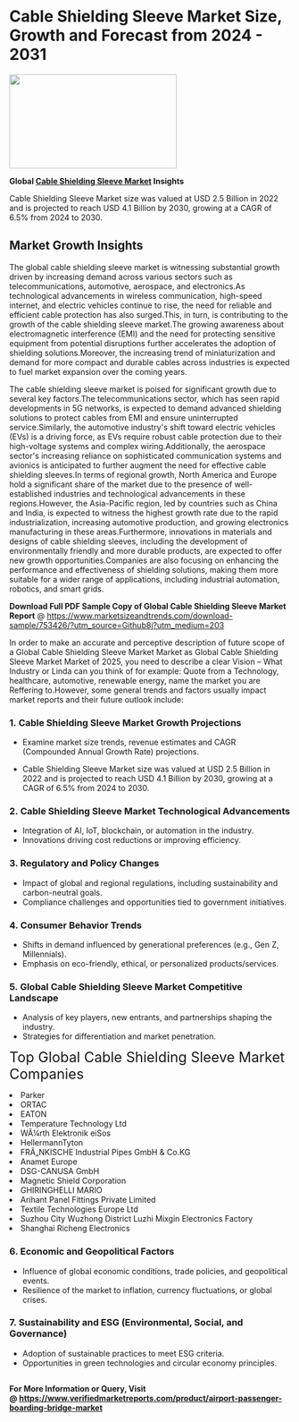 <H1>Cable Shielding Sleeve Market Size, Growth and Forecast from 2024 - 2031</H1><img class="aligncenter size-medium wp-image-584254" src="https://thirdeyenews.in/wp-content/uploads/2024/09/Global-Market-Research-300x168.jpeg" alt="" width="300" height="168" /><p><strong>Global&nbsp;<a href="https://www.marketsizeandtrends.com/download-sample/753426/?utm_source=Github8j?utm_medium=203">Cable Shielding Sleeve Market</a> Insights</strong></p><p>Cable Shielding Sleeve Market size was valued at USD 2.5 Billion in 2022 and is projected to reach USD 4.1 Billion by 2030, growing at a CAGR of 6.5% from 2024 to 2030.</p><p><h2>Market Growth Insights</h2> <p>The global cable shielding sleeve market is witnessing substantial growth driven by increasing demand across various sectors such as telecommunications, automotive, aerospace, and electronics.As technological advancements in wireless communication, high-speed internet, and electric vehicles continue to rise, the need for reliable and efficient cable protection has also surged.This, in turn, is contributing to the growth of the cable shielding sleeve market.The growing awareness about electromagnetic interference (EMI) and the need for protecting sensitive equipment from potential disruptions further accelerates the adoption of shielding solutions.Moreover, the increasing trend of miniaturization and demand for more compact and durable cables across industries is expected to fuel market expansion over the coming years.</p> <p>The cable shielding sleeve market is poised for significant growth due to several key factors.The telecommunications sector, which has seen rapid developments in 5G networks, is expected to demand advanced shielding solutions to protect cables from EMI and ensure uninterrupted service.Similarly, the automotive industry's shift toward electric vehicles (EVs) is a driving force, as EVs require robust cable protection due to their high-voltage systems and complex wiring.Additionally, the aerospace sector's increasing reliance on sophisticated communication systems and avionics is anticipated to further augment the need for effective cable shielding sleeves.In terms of regional growth, North America and Europe hold a significant share of the market due to the presence of well-established industries and technological advancements in these regions.However, the Asia-Pacific region, led by countries such as China and India, is expected to witness the highest growth rate due to the rapid industrialization, increasing automotive production, and growing electronics manufacturing in these areas.Furthermore, innovations in materials and designs of cable shielding sleeves, including the development of environmentally friendly and more durable products, are expected to offer new growth opportunities.Companies are also focusing on enhancing the performance and effectiveness of shielding solutions, making them more suitable for a wider range of applications, including industrial automation, robotics, and smart grids.</p> <p><span class=""><strong>Download Full PDF Sample Copy of Global Cable Shielding Sleeve Market Report</strong> @ <a href="https://www.marketsizeandtrends.com/download-sample/753426/?utm_source=Github8j?utm_medium=203" target="_blank">https://www.marketsizeandtrends.com/download-sample/753426/?utm_source=Github8j?utm_medium=203</a></span></p><p>In order to make an accurate and perceptive description of future scope of a Global&nbsp;Cable Shielding Sleeve Market Market as Global&nbsp;Cable Shielding Sleeve Market Market of 2025, you need to describe a clear Vision &ndash; What Industry or Linda can you think of for example: Quote from a Technology, healthcare, automotive, renewable energy, name the market you are Reffering to.However, some general trends and factors usually impact market reports and their future outlook include:</p><h3>1.&nbsp;<strong>Cable Shielding Sleeve Market Growth Projections</strong></h3><ul><li>Examine market size trends, revenue estimates and CAGR (Compounded Annual Growth Rate) projections.</li><li><p>Cable Shielding Sleeve Market size was valued at USD 2.5 Billion in 2022 and is projected to reach USD 4.1 Billion by 2030, growing at a CAGR of 6.5% from 2024 to 2030.</p></li></ul><h3>2.&nbsp;<strong>Cable Shielding Sleeve Market Technological Advancements</strong></h3><ul><li>Integration of AI, IoT, blockchain, or automation in the industry.</li><li>Innovations driving cost reductions or improving efficiency.</li></ul><h3>3.&nbsp;<strong>Regulatory and Policy Changes</strong></h3><ul><li>Impact of global and regional regulations, including sustainability and carbon-neutral goals.</li><li>Compliance challenges and opportunities tied to government initiatives.</li></ul><h3>4.&nbsp;<strong>Consumer Behavior Trends</strong></h3><ul><li>Shifts in demand influenced by generational preferences (e.g., Gen Z, Millennials).</li><li>Emphasis on eco-friendly, ethical, or personalized products/services.</li></ul><h3>5.&nbsp;<strong>Global Cable Shielding Sleeve Market Competitive Landscape</strong></h3><ul><li>Analysis of key players, new entrants, and partnerships shaping the industry.</li><li>Strategies for differentiation and market penetration.</li></ul><p data-pm-slice="1 1 []"><span style="color: inherit; font-family: inherit; font-size: 25px;">Top Global Cable Shielding Sleeve Market Companies</span></p><div class="" data-test-id=""><p><li>Parker</li><li> ORTAC</li><li> EATON</li><li> Temperature Technology Ltd</li><li> WÃ¼rth Elektronik eiSos</li><li> HellermannTyton</li><li> FRÃ„NKISCHE Industrial Pipes GmbH & Co.KG</li><li> Anamet Europe</li><li> DSG-CANUSA GmbH</li><li> Magnetic Shield Corporation</li><li> GHIRINGHELLI MARIO</li><li> Arihant Panel Fittings Private Limited</li><li> Textile Technologies Europe Ltd</li><li> Suzhou City Wuzhong District Luzhi Mixgin Electronics Factory</li><li> Shanghai Richeng Electronics</li></p></div><h3>6.&nbsp;<strong>Economic and Geopolitical Factors</strong></h3><ul><li>Influence of global economic conditions, trade policies, and geopolitical events.</li><li>Resilience of the market to inflation, currency fluctuations, or global crises.</li></ul><h3>7.&nbsp;<strong>Sustainability and ESG (Environmental, Social, and Governance)</strong></h3><ul><li>Adoption of sustainable practices to meet ESG criteria.</li><li>Opportunities in green technologies and circular economy principles.</li></ul><h2><strong style="font-size: 14px;">For More Information or Query, Visit @&nbsp;</strong><a style="background-color: #ffffff; font-size: 14px;" href="https://www.marketsizeandtrends.com/report/cable-shielding-sleeve-market/" target="_blank">https://www.verifiedmarketreports.com/product/airport-passenger-boarding-bridge-market</a></h2>